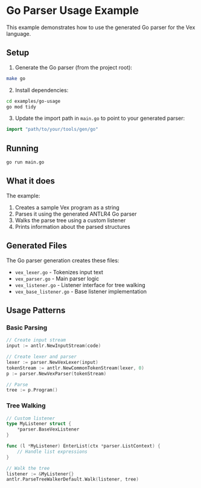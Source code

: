 # Go Parser Usage Example

This example demonstrates how to use the generated Go parser for the Vex language.

## Setup

1. Generate the Go parser (from the project root):
```bash
make go
```

2. Install dependencies:
```bash
cd examples/go-usage
go mod tidy
```

3. Update the import path in `main.go` to point to your generated parser:
```go
import "path/to/your/tools/gen/go"
```

## Running

```bash
go run main.go
```

## What it does

The example:
1. Creates a sample Vex program as a string
2. Parses it using the generated ANTLR4 Go parser
3. Walks the parse tree using a custom listener
4. Prints information about the parsed structures

## Generated Files

The Go parser generation creates these files:
- `vex_lexer.go` - Tokenizes input text
- `vex_parser.go` - Main parser logic
- `vex_listener.go` - Listener interface for tree walking
- `vex_base_listener.go` - Base listener implementation

## Usage Patterns

### Basic Parsing
```go
// Create input stream
input := antlr.NewInputStream(code)

// Create lexer and parser
lexer := parser.NewVexLexer(input)
tokenStream := antlr.NewCommonTokenStream(lexer, 0)
p := parser.NewVexParser(tokenStream)

// Parse
tree := p.Program()
```

### Tree Walking
```go
// Custom listener
type MyListener struct {
    *parser.BaseVexListener
}

func (l *MyListener) EnterList(ctx *parser.ListContext) {
    // Handle list expressions
}

// Walk the tree
listener := &MyListener{}
antlr.ParseTreeWalkerDefault.Walk(listener, tree)
```
